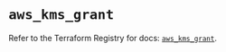 # `aws_kms_grant`

Refer to the Terraform Registry for docs: [`aws_kms_grant`](https://registry.terraform.io/providers/hashicorp/aws/6.9.0/docs/resources/kms_grant).
